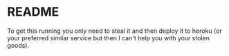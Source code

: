# README

To get this running you only need to steal it and then deploy it to heroku (or your preferred similar service but then I can't help you with your stolen goods).
